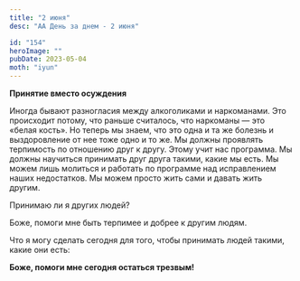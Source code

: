 ```yaml
---
title: "2 июня"
desc: "АА День за днем - 2 июня"

id: "154"
heroImage: ""
pubDate: 2023-05-04
moth: "iyun"
---
```


**Принятие вместо осуждения**

Иногда бывают разногласия между алкоголиками и наркоманами. Это происходит
потому, что раньше считалось, что наркоманы — это «белая кость». Но теперь мы
знаем, что это одна и та же болезнь и выздоровление от нее тоже одно и то же.
Мы должны проявлять терпимость по отношению друг к другу. Этому учит нас
программа. Мы должны научиться принимать друг друга такими, какие мы есть. Мы
можем лишь молиться и работать по программе над исправлением наших
недостатков. Мы можем просто жить сами и давать жить другим.

Принимаю ли я других людей?

Боже, помоги мне быть терпимее и добрее к другим людям.

Что я могу сделать сегодня для того, чтобы принимать людей такими, какие они
есть:

**Боже, помоги мне сегодня остаться трезвым!**

